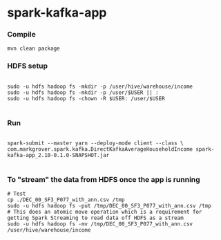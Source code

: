 # spark-kafka-app
### Compile
````mvn clean package````

### HDFS setup
<pre>
<code>
sudo -u hdfs hadoop fs -mkdir -p /user/hive/warehouse/income
sudo -u hdfs hadoop fs -mkdir -p /user/$USER || :
sudo -u hdfs hadoop fs -chown -R $USER: /user/$USER
</code>
</pre>

### Run
<pre>
<code>
spark-submit --master yarn --deploy-mode client --class \
com.markgrover.spark.kafka.DirectKafkaAverageHouseholdIncome spark-kafka-app_2.10-0.1.0-SNAPSHOT.jar
</code>
</pre>

### To "stream" the data from HDFS once the app is running
````
# Test
cp ./DEC_00_SF3_P077_with_ann.csv /tmp
sudo -u hdfs hadoop fs -put /tmp/DEC_00_SF3_P077_with_ann.csv /tmp
# This does an atomic move operation which is a requirement for getting Spark Streaming to read data off HDFS as a stream
sudo -u hdfs hadoop fs -mv /tmp/DEC_00_SF3_P077_with_ann.csv /user/hive/warehouse/income
````


